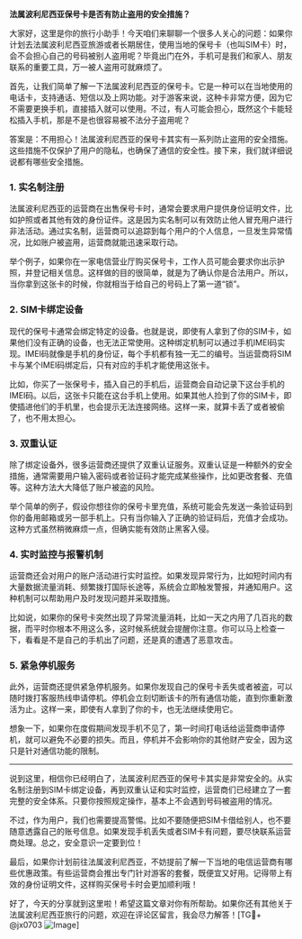 **法属波利尼西亚保号卡是否有防止盗用的安全措施？**

大家好，这里是你的旅行小助手！今天咱们来聊聊一个很多人关心的问题：如果你计划去法属波利尼西亚旅游或者长期居住，使用当地的保号卡（也叫SIM卡）时，会不会担心自己的号码被别人盗用呢？毕竟出门在外，手机可是我们和家人、朋友联系的重要工具，万一被人盗用可就麻烦了。

首先，让我们简单了解一下法属波利尼西亚的保号卡。它是一种可以在当地使用的电话卡，支持通话、短信以及上网功能。对于游客来说，这种卡非常方便，因为它不需要更换手机，直接插入就可以使用。不过，有人可能会担心，既然这个卡能轻松插入手机，那是不是也很容易被不法分子盗用呢？

答案是：不用担心！法属波利尼西亚的保号卡其实有一系列防止盗用的安全措施。这些措施不仅保护了用户的隐私，也确保了通信的安全性。接下来，我们就详细说说都有哪些安全措施。

### 1. **实名制注册**
法属波利尼西亚的运营商在出售保号卡时，通常会要求用户提供身份证明文件，比如护照或者其他有效的身份证件。这是因为实名制可以有效防止他人冒充用户进行非法活动。通过实名制，运营商可以追踪到每个用户的个人信息，一旦发生异常情况，比如账户被盗用，运营商就能迅速采取行动。

举个例子，如果你在一家电信营业厅购买保号卡，工作人员可能会要求你出示护照，并登记相关信息。这样做的目的很简单，就是为了确认你是合法用户。所以，当你拿到这张卡的时候，你就相当于给自己的号码上了第一道“锁”。

### 2. **SIM卡绑定设备**
现代的保号卡通常会绑定特定的设备。也就是说，即使有人拿到了你的SIM卡，如果他们没有正确的设备，也无法正常使用。这种绑定机制可以通过手机IMEI码实现。IMEI码就像是手机的身份证，每个手机都有独一无二的编号。当运营商将SIM卡与某个IMEI码绑定后，只有对应的手机才能使用这张卡。

比如，你买了一张保号卡，插入自己的手机后，运营商会自动记录下这台手机的IMEI码。以后，这张卡只能在这台手机上使用。如果其他人捡到了你的SIM卡，即使插进他们的手机里，也会提示无法连接网络。这样一来，就算卡丢了或者被偷了，也不用太担心。

### 3. **双重认证**
除了绑定设备外，很多运营商还提供了双重认证服务。双重认证是一种额外的安全措施，通常需要用户输入密码或者验证码才能完成某些操作，比如更改套餐、充值等。这种方法大大降低了账户被盗的风险。

举个简单的例子，假设你想往你的保号卡里充值，系统可能会先发送一条验证码到你的备用邮箱或另一部手机上。只有当你输入了正确的验证码后，充值才会成功。这种方式虽然稍微麻烦一点，但确实能有效防止黑客入侵。

### 4. **实时监控与报警机制**
运营商还会对用户的账户活动进行实时监控。如果发现异常行为，比如短时间内有大量数据流量消耗、频繁拨打国际长途等，系统会立即触发警报，并通知用户。这种机制可以帮助用户及时发现问题并采取措施。

比如说，如果你的保号卡突然出现了异常流量消耗，比如一天之内用了几百兆的数据，而平时你根本不用这么多，这时候系统就会提醒你注意。你可以马上检查一下，看看是不是自己的手机出了问题，还是真的遭遇了恶意攻击。

### 5. **紧急停机服务**
此外，运营商还提供紧急停机服务。如果你发现自己的保号卡丢失或者被盗，可以随时拨打客服热线申请停机。停机会立刻切断该卡的所有通信功能，直到你重新激活为止。这样一来，即使有人拿到了你的卡，也无法继续使用它。

想象一下，如果你在度假期间发现手机不见了，第一时间打电话给运营商申请停机，就可以避免不必要的损失。而且，停机并不会影响你的其他财产安全，因为这只是针对通信功能的限制。

---

说到这里，相信你已经明白了，法属波利尼西亚的保号卡其实是非常安全的。从实名制注册到SIM卡绑定设备，再到双重认证和实时监控，运营商们已经建立了一套完整的安全体系。只要你按照规定操作，基本上不会遇到号码被盗用的情况。

不过，作为用户，我们也需要提高警惕。比如不要随便把SIM卡借给别人，也不要随意透露自己的账号信息。如果发现手机丢失或者SIM卡有问题，要尽快联系运营商处理。总之，安全意识一定要到位！

最后，如果你计划前往法属波利尼西亚，不妨提前了解一下当地的电信运营商有哪些优惠政策。有些运营商会推出专门针对游客的套餐，既便宜又好用。记得带上有效的身份证明文件，这样购买保号卡时会更加顺利哦！

好了，今天的分享就到这里啦！希望这篇文章对你有所帮助。如果你还有其他关于法属波利尼西亚旅行的问题，欢迎在评论区留言，我会尽力解答！[TG💪+ @jx0703 ![Image](https://github.com/user-attachments/assets/dbca1d08-cadb-493c-b0ec-ad6f7a83f270)]